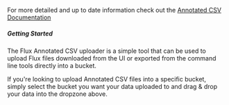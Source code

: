 For more detailed and up to date information check out the [Annotated CSV Documentation](https://docs.influxdata.com/influxdb/v2.0/write-data/developer-tools/csv/#csv-annotations)

##### Getting Started

The Flux Annotated CSV uploader is a simple tool that can be used to upload Flux files downloaded from the UI or exported from the command line tools directly into a bucket.

If you're looking to upload Annotated CSV files into a specific bucket, simply select the bucket you want your data uploaded to and drag & drop your data into the dropzone above.
